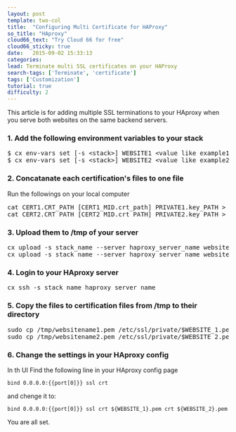 ```yaml
---
layout: post
template: two-col
title:  "Configuring Multi Certificate for HAProxy"
so_title: "HAproxy"
cloud66_text: "Try Cloud 66 for free"
cloud66_sticky: true
date:   2015-09-02 15:33:13
categories: 
lead: Terminate multi SSL certificates on your HAProxy
search-tags: ['Terminate', 'certificate']
tags: ['Customization']
tutorial: true
difficulty: 2
---
```


This article is for adding multiple SSL terminations to your HAproxy when you serve both websites on the same backend servers.

<h3>1. Add the following environment variables to your stack</h3>

<pre class="prettyprint">
$ cx env-vars set [-s &lt;stack&gt;] WEBSITE1 &lt;value like example1.com&gt;
$ cx env-vars set [-s &lt;stack&gt;] WEBSITE2 &lt;value like example2.com&gt;
</pre>

<h3>2. Concatanate each certification's files to one file</h3>
Run the followings on your local computer
<pre class="prettyprint">
<l>cat CERT1.CRT_PATH [CERT1_MID.crt_path] PRIVATE1.key_PATH > websitename1.pem</l>
<l>cat CERT2.CRT_PATH [CERT2_MID.crt_PATH] PRIVATE2.key_PATH > websitename2.pem</l>
</pre>

<h3>3. Upload them to /tmp of your server</h3>
<pre class="prettyprint">
cx upload -s stack_name --server haproxy_server_name websitename1.pem_PATH websitename1.pem
cx upload -s stack_name --server haproxy_server_name websitename2.pem_PATH websitename2.pem
</pre>

<h3>4. Login to your HAproxy server</h3>

<pre class="prettyprint">
cx ssh -s stack_name haproxy_server_name
</pre>

<h3>5. Copy the files to certification files from /tmp to their directory</h3>
<pre class="prettyprint">
sudo cp /tmp/websitename1.pem /etc/ssl/private/$WEBSITE_1.pem
sudo cp /tmp/websitename2.pem /etc/ssl/private/$WEBSITE_2.pem
</pre>

<h3>6. Change the settings in your HAproxy config</h3>

In th UI Find the following line in your HAproxy config page

`bind 0.0.0.0:{{port[0]}} ssl crt` 

and chenge it to:

`bind 0.0.0.0:{{port[0]}} ssl crt ${WEBSITE_1}.pem crt ${WEBSITE_2}.pem`

You are all set.
